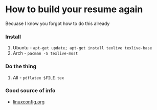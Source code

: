 # How to build your resume again

Becuase I know you forgot how to do this already

### Install
1. Ubuntu - `apt-get update; apt-get install texlive texlive-base`
2. Arch   - `pacman -S texlive-most`

### Do the thing
1. All - `pdflatex $FILE.tex`

### Good source of info
* [linuxconfig.org](https://linuxconfig.org/introduction-to-latex-on-linux)
